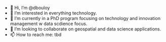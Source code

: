 - 👋 Hi, I’m @dbouloy
- 👀 I’m interested in everything technology.
- 🌱 I’m currently in a PhD program focusing on technology and innovation management w data scdience focus.
- 💞️ I’m looking to collaborate on geospatial and data science applications.
- 📫 How to reach me: tbd

<!---
dbouloy/dbouloy is a ✨ special ✨ repository because its `README.md` (this file) appears on your GitHub profile.
You can click the Preview link to take a look at your changes.
--->
